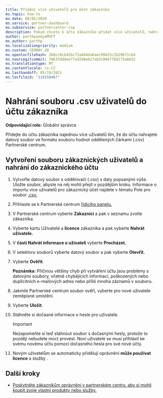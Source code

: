 ```yaml
---
title: Přidání více uživatelů pro účet zákazníka
ms.topic: how-to
ms.date: 08/01/2020
ms.service: partner-dashboard
ms.subservice: partnercenter-csp
description: Pokud chcete k účtu zákazníka přidat více uživatelů, nahrajte datový soubor do souboru Partnerské centrum ve formátu souboru s oddělovači (.csv).
author: parthpandyaMSFT
ms.author: parthp
ms.localizationpriority: medium
ms.custom: SEOMAY.20
ms.openlocfilehash: 268cc9cb42bc72a444da6aec99425c2b29b71cb4
ms.sourcegitcommit: 7063fdddee77ad2d8e627ab3c806f76d173ab652
ms.translationtype: MT
ms.contentlocale: cs-CZ
ms.lasthandoff: 05/19/2021
ms.locfileid: "110150467"
---
```

# <a name="upload-a-csv-file-of-users-to-a-customers-account"></a>Nahrání souboru .csv uživatelů do účtu zákazníka


**Odpovídající role:** Globální správce

Přidejte do účtu zákazníka najednou více uživatelů tím, že do účtu nahrajete datový soubor ve formátu souboru hodnot oddělených čárkami (.csv) Partnerské centrum. 

## <a name="create-the-file-of-customer-users-and-upload-to-customer-account"></a>Vytvoření souboru zákaznických uživatelů a nahrání do zákaznického účtu

1. Vytvořte datový soubor s oddělovači (.csv) s daty popsanými výše. Uložte soubor, abyste na něj mohli přejít v pozdějším kroku. Informace o importu více uživatelů pro zákaznický účet najdete v tématu Pole pro soubor [.csv.](file-customer-users.md) 

2. Přihlaste se k Partnerské centrum [řídicího panelu.](https://partner.microsoft.com/dashboard)

3. V Partnerské centrum vyberte **Zákazníci** a pak v seznamu zvolte zákazníka.

4. Vyberte kartu Uživatelé a **licence** zákazníka a pak vyberte **Nahrát uživatele.**

5. V **části Nahrát informace o uživateli** vyberte **Procházet.**

6. V selektoru souborů vyberte datový soubor a pak vyberte **Otevřít.**

7. Vyberte **Ověřit**.

    **Poznámka:**  Příčinou většiny chyb při vytváření účtu jsou problémy s datovými soubory, včetně chybějících informací, poškozených nebo duplicitních e-mailových adres nebo příliš mnoha záznamů v souboru.

8. Jakmile Partnerské centrum soubor ověří, vyberte pro nové  uživatele zeměpisné umístění.
9. Vyberte **Uložit**.
10. Stáhněte si dočasné informace o hesle pro uživatele.

    >[!IMPORTANT]
    > Nezapomeňte si teď stáhnout soubor s dočasnými hesly, protože to později nebudete moct provést. Noví uživatelé se musí přihlásit ke svému novému účtu pomocí dočasného hesla pro své nové účty.

11. Novým uživatelům se automaticky přidělují oprávnění **může používat licence** a služby . 

## <a name="next-steps"></a>Další kroky

- [Poskytněte zákazníkům oprávnění v partnerském centru, aby si mohli koupit svoje vlastní produkty nebo služby.](give-customers-permission.md)
